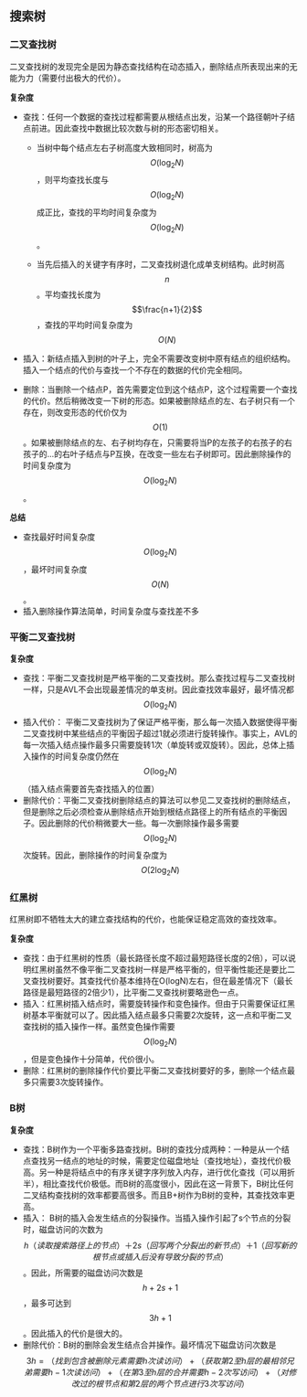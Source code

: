 ## 搜索树

### 二叉查找树

二叉查找树的发现完全是因为静态查找结构在动态插入，删除结点所表现出来的无能为力（需要付出极大的代价）。

**复杂度**

* 查找：任何一个数据的查找过程都需要从根结点出发，沿某一个路径朝叶子结点前进。因此查找中数据比较次数与树的形态密切相关。
   - 当树中每个结点左右子树高度大致相同时，树高为$$O(\log_2{N})$$，则平均查找长度与$$O(\log_2{N})$$成正比，查找的平均时间复杂度为$$O(\log_2{N})$$。

   - 当先后插入的关键字有序时，二叉查找树退化成单支树结构。此时树高$$n$$。平均查找长度为$$\frac{n+1}{2}$$，查找的平均时间复杂度为$$O(N)$$

* 插入：新结点插入到树的叶子上，完全不需要改变树中原有结点的组织结构。插入一个结点的代价与查找一个不存在的数据的代价完全相同。

* 删除：当删除一个结点P，首先需要定位到这个结点P，这个过程需要一个查找的代价。然后稍微改变一下树的形态。如果被删除结点的左、右子树只有一个存在，则改变形态的代价仅为$$O(1)$$。如果被删除结点的左、右子树均存在，只需要将当P的左孩子的右孩子的右孩子的...的右叶子结点与P互换，在改变一些左右子树即可。因此删除操作的时间复杂度为$$O(\log_2{N})$$。
   

**总结**

* 查找最好时间复杂度$$O(\log_2{N})$$，最坏时间复杂度$$O(N)$$。
* 插入删除操作算法简单，时间复杂度与查找差不多


### 平衡二叉查找树

**复杂度**

* 查找：平衡二叉查找树是严格平衡的二叉查找树。那么查找过程与二叉查找树一样，只是AVL不会出现最差情况的单支树。因此查找效率最好，最坏情况都$$O(\log_2{N})$$
* 插入代价： 平衡二叉查找树为了保证严格平衡，那么每一次插入数据使得平衡二叉查找树中某些结点的平衡因子超过1就必须进行旋转操作。事实上，AVL的每一次插入结点操作最多只需要旋转1次（单旋转或双旋转）。因此，总体上插入操作的时间复杂度仍然在$$O(\log_2{N})$$（插入结点需要首先查找插入的位置）
* 删除代价：平衡二叉查找树删除结点的算法可以参见二叉查找树的删除结点，但是删除之后必须检查从删除结点开始到根结点路径上的所有结点的平衡因子。因此删除的代价稍微要大一些。每一次删除操作最多需要$$O(\log_2{N})$$次旋转。因此，删除操作的时间复杂度为$$O(2\log_2{N})$$

### 红黑树

红黑树即不牺牲太大的建立查找结构的代价，也能保证稳定高效的查找效率。

**复杂度**

* 查找：由于红黑树的性质（最长路径长度不超过最短路径长度的2倍），可以说明红黑树虽然不像平衡二叉查找树一样是严格平衡的，但平衡性能还是要比二叉查找树要好。其查找代价基本维持在O(logN)左右，但在最差情况下（最长路径是最短路径的2倍少1），比平衡二叉查找树要略逊色一点。
* 插入：红黑树插入结点时，需要旋转操作和变色操作。但由于只需要保证红黑树基本平衡就可以了。因此插入结点最多只需要2次旋转，这一点和平衡二叉查找树的插入操作一样。虽然变色操作需要$$O(\log_2{N})$$，但是变色操作十分简单，代价很小。
* 删除：红黑树的删除操作代价要比平衡二叉查找树要好的多，删除一个结点最多只需要3次旋转操作。

### B树

**复杂度**

* 查找：B树作为一个平衡多路查找树。B树的查找分成两种：一种是从一个结点查找另一结点的地址的时候，需要定位磁盘地址（查找地址），查找代价极高。另一种是将结点中的有序关键字序列放入内存，进行优化查找（可以用折半），相比查找代价极低。而B树的高度很小，因此在这一背景下，B树比任何二叉结构查找树的效率都要高很多。而且B+树作为B树的变种，其查找效率更高。
* 插入： B树的插入会发生结点的分裂操作。当插入操作引起了s个节点的分裂时，磁盘访问的次数为$$h（读取搜索路径上的节点）＋2s（回写两个分裂出的新节点）＋1（回写新的根节点或插入后没有导致分裂的节点）$$。因此，所需要的磁盘访问次数是$$h+2s+1$$，最多可达到$$3h+1$$。因此插入的代价是很大的。
* 删除代价：B树的删除会发生结点合并操作。最坏情况下磁盘访问次数是$$3h=（找到包含被删除元素需要h次读访问）+（获取第2至h层的最相邻兄弟需要h-1次读访问）+（在第3至h层的合并需要h-2次写访问）+（对修改过的根节点和第2层的两个节点进行3次写访问）$$
